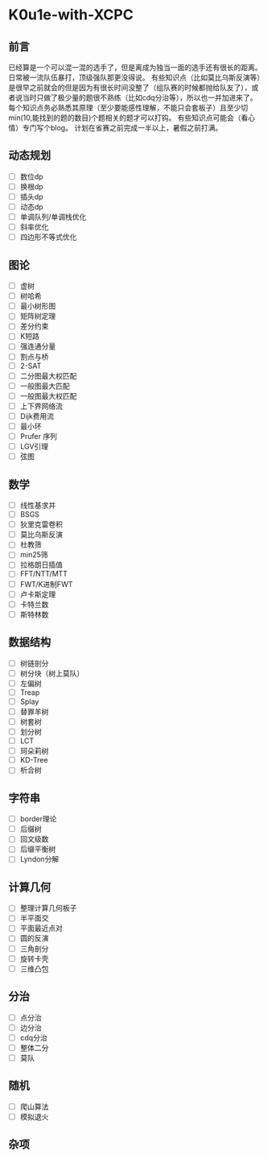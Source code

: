 # K0u1e-with-XCPC

## 前言
已经算是一个可以混一混的选手了，但是离成为独当一面的选手还有很长的距离。
日常被一流队伍暴打，顶级强队那更没得说。
有些知识点（比如莫比乌斯反演等）是很早之前就会的但是因为有很长时间没整了（组队赛的时候都抛给队友了），或者说当时只做了极少量的题很不熟练（比如cdq分治等），所以也一并加进来了。
每个知识点务必熟悉其原理（至少要能感性理解，不能只会套板子）且至少切min(10,能找到的题的数目)个题相关的题才可以打钩。
有些知识点可能会（看心情）专门写个blog。
计划在省赛之前完成一半以上，暑假之前打满。

## 动态规划

- [ ] 数位dp
- [ ] 换根dp
- [ ] 插头dp
- [ ] 动态dp
- [ ] 单调队列/单调栈优化
- [ ] 斜率优化
- [ ] 四边形不等式优化

## 图论
- [ ] 虚树
- [ ] 树哈希
- [ ] 最小树形图
- [ ] 矩阵树定理
- [ ] 差分约束
- [ ] K短路
- [ ] 强连通分量
- [ ] 割点与桥
- [ ] 2-SAT
- [ ] 二分图最大权匹配
- [ ] 一般图最大匹配
- [ ] 一般图最大权匹配
- [ ] 上下界网络流
- [ ] Dijk费用流
- [ ] 最小环
- [ ] Prufer 序列
- [ ] LGV引理
- [ ] 弦图

## 数学
- [ ] 线性基求并
- [ ] BSGS
- [ ] 狄里克雷卷积
- [ ] 莫比乌斯反演
- [ ] 杜教筛
- [ ] min25筛
- [ ] 拉格朗日插值
- [ ] FFT/NTT/MTT
- [ ] FWT/K进制FWT
- [ ] 卢卡斯定理
- [ ] 卡特兰数
- [ ] 斯特林数

## 数据结构
- [ ] 树链剖分
- [ ] 树分块（树上莫队）
- [ ] 左偏树
- [ ] Treap
- [ ] Splay
- [ ] 替罪羊树
- [ ] 树套树
- [ ] 划分树
- [ ] LCT
- [ ] 珂朵莉树
- [ ] KD-Tree
- [ ] 析合树

## 字符串
- [ ] border理论
- [ ] 后缀树
- [ ] 回文级数
- [ ] 后缀平衡树
- [ ] Lyndon分解

## 计算几何
- [ ] 整理计算几何板子
- [ ] 半平面交
- [ ] 平面最近点对
- [ ] 圆的反演
- [ ] 三角剖分
- [ ] 旋转卡壳
- [ ] 三维凸包

## 分治
- [ ] 点分治
- [ ] 边分治
- [ ] cdq分治
- [ ] 整体二分
- [ ] 莫队

## 随机
- [ ] 爬山算法
- [ ] 模拟退火

## 杂项
